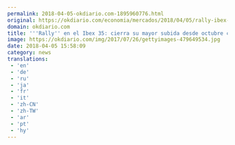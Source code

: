 ```yaml
---
permalink: 2018-04-05-okdiario.com-1895960776.html
original: https://okdiario.com/economia/mercados/2018/04/05/rally-ibex-35-cierra-mayor-subida-desde-octubre-ganancias-del-24-2073319
domain: okdiario.com
title: '''Rally'' en el Ibex 35: cierra su mayor subida desde octubre con ganancias del 2,4%'
image: https://okdiario.com/img/2017/07/26/gettyimages-479649534.jpg
date: 2018-04-05 15:58:09
category: news
translations: 
 - 'en'
 - 'de'
 - 'ru'
 - 'ja'
 - 'fr'
 - 'it'
 - 'zh-CN'
 - 'zh-TW'
 - 'ar'
 - 'pt'
 - 'hy'
---
```


